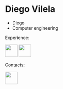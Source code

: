 <h1>Diego Vilela</h1>
<ul>
<li>Diego</li>
<li>Computer engineering</li> 
</ul>
<section>
<p>Experience:<p/>
<img src="https://cdn.jsdelivr.net/gh/devicons/devicon/icons/arduino/arduino-plain-wordmark.svg" width="40" height="40"/>  
<img src="https://cdn.jsdelivr.net/gh/devicons/devicon/icons/cplusplus/cplusplus-line.svg" width="40" height="40"/>
 <p>Contacts:</p>
 <a href="https://www.linkedin.com/in/diego-vilela-85083b228/">
         <img src="https://cdn.jsdelivr.net/gh/devicons/devicon/icons/linkedin/linkedin-plain.svg"
         width="40" height="40">
 </section>
          
